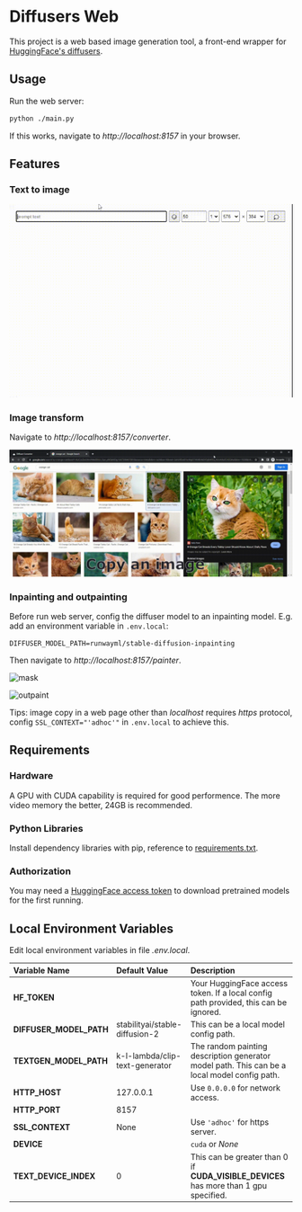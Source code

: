 # Diffusers Web

This project is a web based image generation tool, a front-end wrapper for [HuggingFace's diffusers](https://github.com/huggingface/diffusers).

## Usage

Run the web server:

```.bash
python ./main.py
```

If this works, navigate to *http://localhost:8157* in your browser.

## Features

### Text to image

![text2image](./doc/text2image.gif)

### Image transform

Navigate to *http://localhost:8157/converter*.

![transform](./doc/transform.gif)

### Inpainting and outpainting

Before run web server, config the diffuser model to an inpainting model. E.g. add an environment variable in `.env.local`:

```
DIFFUSER_MODEL_PATH=runwayml/stable-diffusion-inpainting
```

Then navigate to *http://localhost:8157/painter*.

![mask](./doc/mask.gif)

![outpaint](./doc/outpaint.gif)

Tips: image copy in a web page other than *localhost* requires *https* protocol, config `SSL_CONTEXT="'adhoc'"` in `.env.local` to achieve this.

## Requirements

### Hardware

A GPU with CUDA capability is required for good performence. The more video memory the better, 24GB is recommended.

### Python Libraries

Install dependency libraries with pip, reference to [requirements.txt](./requirements.txt).

### Authorization

You may need a [HuggingFace access token](https://huggingface.co/settings/tokens) to download pretrained models for the first running.

## Local Environment Variables

Edit local environment variables in file *.env.local*.

Variable Name						| Default Value						| Description
:--									| :--								| :--
**HF_TOKEN**						|									| Your HuggingFace access token. If a local config path provided, this can be ignored.
**DIFFUSER_MODEL_PATH**				| stabilityai/stable-diffusion-2	| This can be a local model config path.
**TEXTGEN_MODEL_PATH**				| k-l-lambda/clip-text-generator	| The random painting description generator model path. This can be a local model config path.
**HTTP_HOST**						| 127.0.0.1							| Use `0.0.0.0` for network access.
**HTTP_PORT**						| 8157								|
**SSL_CONTEXT**						| None								| Use `'adhoc'` for https server.
**DEVICE**							|									| `cuda` or *None*
**TEXT_DEVICE_INDEX**				| 0									| This can be greater than 0 if **CUDA_VISIBLE_DEVICES** has more than 1 gpu specified.

